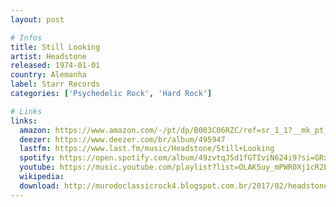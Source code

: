 ```yaml
---
layout: post

# Infos
title: Still Looking
artist: Headstone
released: 1974-01-01
country: Alemanha
label: Starr Records
categories: ['Psychedelic Rock', 'Hard Rock']

# Links
links:
  amazon: https://www.amazon.com/-/pt/dp/B003C06RZC/ref=sr_1_1?__mk_pt_BR=%C3%85M%C3%85%C5%BD%C3%95%C3%91&dchild=1&keywords=still+looking+headstone&qid=1615778883&sr=8-1
  deezer: https://www.deezer.com/br/album/495947
  lastfm: https://www.last.fm/music/Headstone/Still+Looking
  spotify: https://open.spotify.com/album/49zvtqJ5d1fGTIviN624i9?si=GRxGa7OuSvi4wluQH8ECLw
  youtube: https://music.youtube.com/playlist?list=OLAK5uy_mPWR0Xj1cR2Ept3DAUDE6iSG3kjVQVTk4
  wikipedia:
  download: http://murodoclassicrock4.blogspot.com.br/2017/02/headstone-still-looking-1974.html
---
```

